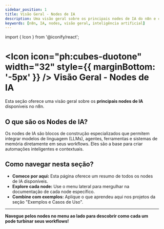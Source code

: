 ```yaml
---
sidebar_position: 1
title: Visão Geral - Nodes de IA
description: Uma visão geral sobre os principais nodes de IA do n8n e como eles funcionam.
keywords: [n8n, IA, nodes, visão geral, inteligência artificial]
---
```


import { Icon } from '@iconify/react';

# <Icon icon="ph:cubes-duotone" width="32" style={{ marginBottom: '-5px' }} /> Visão Geral - Nodes de IA

Esta seção oferece uma visão geral sobre os **principais nodes de IA** disponíveis no n8n.

## O que são os Nodes de IA?

Os nodes de IA são blocos de construção especializados que permitem integrar modelos de linguagem (LLMs), agentes, ferramentas e sistemas de memória diretamente em seus workflows. Eles são a base para criar automações inteligentes e contextuais.

## Como navegar nesta seção?

- **Comece por aqui:** Esta página oferece um resumo de todos os nodes de IA disponíveis.
- **Explore cada node:** Use o menu lateral para mergulhar na documentação de cada node específico.
- **Combine com exemplos:** Aplique o que aprendeu aqui nos projetos da seção "Exemplos e Casos de Uso".

---

**Navegue pelos nodes no menu ao lado para descobrir como cada um pode turbinar seus workflows!** 